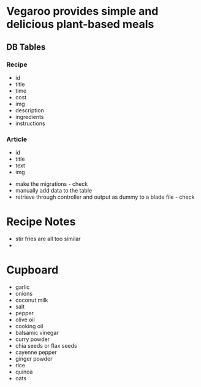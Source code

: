 # Vegaroo provides simple and delicious plant-based meals 

## DB Tables
### Recipe 
 - id
 - title
 - time 
 - cost 
 - img 
 - description 
 - ingredients 
 - instructions 
 
### Article 
 - id
 - title
 - text
 - img 
 
 
* make the migrations - check 
* manually add data to the table 
* retrieve through controller and output as dummy to a blade file - check 

# Recipe Notes
* stir fries are all too similar
 * 

# Cupboard
 - garlic
 - onions
 - coconut milk
 - salt
 - pepper
 - olive oil
 - cooking oil 
 - balsamic vinegar
 - curry powder
 - chia seeds or flax seeds 
 - cayenne pepper
 - ginger powder
 - rice
 - quinoa
 - oats 

 
 
 
 
 